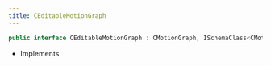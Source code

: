 ```yaml
---
title: CEditableMotionGraph
---
```


```csharp
public interface CEditableMotionGraph : CMotionGraph, ISchemaClass<CMotionGraph>, ISchemaClass<CEditableMotionGraph>, ISchemaField, ISchemaClass, INativeHandle
```

- Implements

